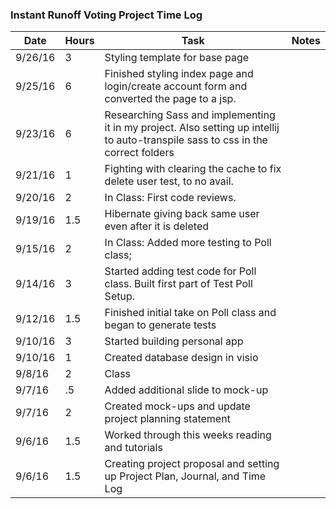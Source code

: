 ### Instant Runoff Voting Project Time Log

| Date | Hours | Task | Notes |
|------|------|-------|-------|
| 9/26/16 | 3 | Styling template for base page | |
| 9/25/16 | 6 | Finished styling index page and login/create account form and converted the page to a jsp.
| 9/23/16 | 6 | Researching Sass and implementing it in my project. Also setting up intellij to auto-transpile sass to css in the correct folders ||
| 9/21/16 | 1 | Fighting with clearing the cache to fix delete user test, to no avail. | |
| 9/20/16 | 2 | In Class: First code reviews. ||
| 9/19/16 | 1.5 | Hibernate giving back same user even after it is deleted ||
| 9/15/16 | 2 | In Class: Added more testing to Poll class; | |
| 9/14/16 | 3 | Started adding test code for Poll class. Built first part of Test Poll Setup. |
| 9/12/16 | 1.5 | Finished initial take on Poll class and began to generate tests | |
| 9/10/16 | 3 | Started building personal app | |
| 9/10/16 | 1 | Created database design in visio | |
| 9/8/16 | 2 | Class | |
| 9/7/16 | .5 | Added additional slide to mock-up | |
| 9/7/16 | 2 | Created mock-ups and update project planning statement | |
| 9/6/16 | 1.5 | Worked through this weeks reading and tutorials | |
| 9/6/16 | 1.5 | Creating project proposal and setting up Project Plan, Journal, and Time Log | |
